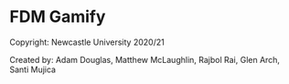 # FDM Gamify

Copyright: Newcastle University 2020/21

Created by: Adam Douglas, Matthew McLaughlin, 
Rajbol Rai, Glen Arch, Santi Mujica


